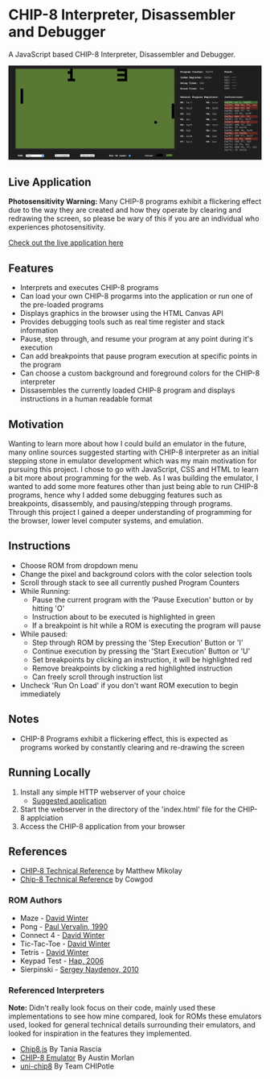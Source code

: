 # CHIP-8 Interpreter, Disassembler and Debugger
A JavaScript based CHIP-8 Interpreter, Disassembler and Debugger.

![Demo Image](./img/demo_img1.png)

## Live Application

**Photosensitivity Warning:** Many CHIP-8 programs exhibit a flickering effect due to the way they are created and how they operate by clearing and redrawing the screen, so please be wary of this if you are an individual who experiences photosensitivity.

[Check out the live application here](https://zaidrauf.github.io/chip8/)

## Features
- Interprets and executes CHIP-8 programs
- Can load your own CHIP-8 progarms into the application or run one of the pre-loaded programs
- Displays graphics in the browser using the HTML Canvas API
- Provides debugging tools such as real time register and stack information
- Pause, step through, and resume your program at any point during it's execution
- Can add breakpoints that pause program execution at specific points in the program
- Can choose a custom background and foreground colors for the CHIP-8 interpreter
- Dissasembles the currently loaded CHIP-8 program and displays instructions in a human readable format

## Motivation
Wanting to learn more about how I could build an emulator in the future, many online sources suggested starting with CHIP-8 interpreter as an initial stepping stone in emulator development which was my main motivation for pursuing this project. I chose to go with JavaScript, CSS and HTML to learn a bit more about programming for the web. As I was building the emulator, I wanted to add some more features other than just being able to run CHIP-8 programs, hence why I added some debugging features such as breakpoints, disassembly, and pausing/stepping through programs. Through this project I gained a deeper understanding of programming for the browser, lower level computer systems, and emulation.

## Instructions
- Choose ROM from dropdown menu
- Change the pixel and background colors with the color selection tools
- Scroll through stack to see all currently pushed Program Counters
- While Running:
    - Pause the current program with the 'Pause Execution' button or by hitting 'O'
    - Instruction about to be executed is highlighted in green
    - If a breakpoint is hit while a ROM is executing the program will pause
- While paused:
    - Step through ROM by pressing the 'Step Execution' Button or 'I' 
    - Continue execution by pressing the 'Start Execution' Button or 'U' 
    - Set breakpoints by clicking an instruction, it will be highlighted red
    - Remove breakpoints by clicking a red highlighted instruction
    - Can freely scroll through instruction list
- Uncheck 'Run On Load' if you don't want ROM execution to begin immediately

## Notes
- CHIP-8 Programs exhibit a flickering effect, this is expected as programs worked by constantly clearing and re-drawing the screen

## Running Locally
1. Install any simple HTTP webserver of your choice
    - [Suggested application](https://www.npmjs.com/package/local-web-server)
2. Start the webserver in the directory of the 'index.html' file for the CHIP-8 applciation
3. Access the CHIP-8 application from your browser 

## References
- [CHIP‐8 Technical Reference](https://github.com/mattmikolay/chip-8/wiki/CHIP%E2%80%908-Technical-Reference) by Matthew Mikolay
- [Chip-8 Technical Reference](http://devernay.free.fr/hacks/chip8/C8TECH10.HTM) by Cowgod

### ROM Authors
- Maze - [David Winter](http://www.pong-story.com/chip8/)
- Pong - [Paul Vervalin, 1990](https://github.com/kripod/chip8-roms/blob/master/games/Pong%20%5BPaul%20Vervalin%2C%201990%5D.ch8)
- Connect 4 - [David Winter](http://www.pong-story.com/chip8/)
- Tic-Tac-Toe - [David Winter](http://www.pong-story.com/chip8/)
- Tetris - [David Winter](http://www.pong-story.com/chip8/)
- Keypad Test - [Hap, 2006](https://github.com/loktar00/chip8/blob/master/roms/Keypad%20Test%20%5BHap%2C%202006%5D.ch8)
- Sierpinski - [Sergey Naydenov, 2010](https://github.com/kripod/chip8-roms/blob/master/demos/Sierpinski%20%5BSergey%20Naydenov%2C%202010%5D.ch8)

### Referenced Interpreters
**Note:** Didn't really look focus on their code, mainly used these implementations to see how mine compared, look for ROMs these emulators used, looked for general technical details surrounding their emulators, and looked for inspiration in the features they implemented. 
- [Chip8.js](https://taniarascia.github.io/chip8/) By Tania Rascia 
- [CHIP-8 Emulator](https://austinmorlan.com/posts/chip8_emulator/) By Austin Morlan
- [uni-chip8](https://github.com/eth-p/uni-chip8) By Team CHIPotle
